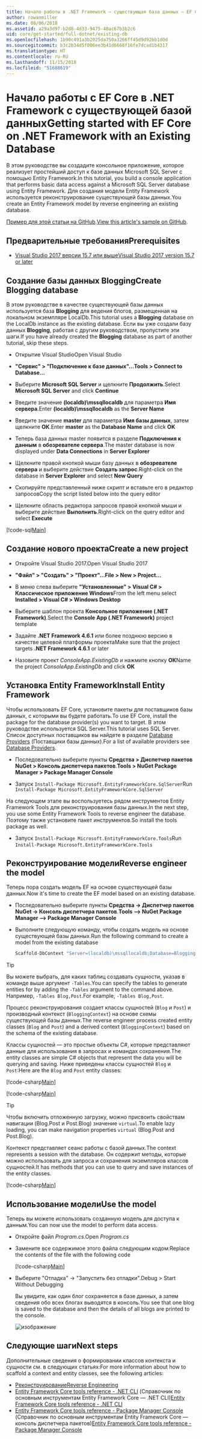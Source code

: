 ```yaml
---
title: Начало работы в .NET Framework — существующая база данных — EF Core
author: rowanmiller
ms.date: 08/06/2018
ms.assetid: a29a3d97-b2d8-4d33-9475-40ac67b3b2c6
uid: core/get-started/full-dotnet/existing-db
ms.openlocfilehash: 1b90c491a3b2025da750a3266ff45d9d92bb1d0d
ms.sourcegitcommit: b3c2b34d5f006ee3b41d6668f16fe7dcad1b4317
ms.translationtype: HT
ms.contentlocale: ru-RU
ms.lasthandoff: 11/15/2018
ms.locfileid: "51688619"
---
```

# <a name="getting-started-with-ef-core-on-net-framework-with-an-existing-database"></a><span data-ttu-id="95f23-102">Начало работы с EF Core в .NET Framework с существующей базой данных</span><span class="sxs-lookup"><span data-stu-id="95f23-102">Getting started with EF Core on .NET Framework with an Existing Database</span></span>

<span data-ttu-id="95f23-103">В этом руководстве вы создадите консольное приложение, которое реализует простейший доступ к базе данных Microsoft SQL Server с помощью Entity Framework.</span><span class="sxs-lookup"><span data-stu-id="95f23-103">In this tutorial, you build a console application that performs basic data access against a Microsoft SQL Server database using Entity Framework.</span></span> <span data-ttu-id="95f23-104">Для создания модели Entity Framework используется реконструирование существующей базы данных.</span><span class="sxs-lookup"><span data-stu-id="95f23-104">You create an Entity Framework model by reverse engineering an existing database.</span></span>

<span data-ttu-id="95f23-105">[Пример для этой статьи на GitHub](https://github.com/aspnet/EntityFramework.Docs/tree/master/samples/core/GetStarted/FullNet/ConsoleApp.ExistingDb).</span><span class="sxs-lookup"><span data-stu-id="95f23-105">[View this article's sample on GitHub](https://github.com/aspnet/EntityFramework.Docs/tree/master/samples/core/GetStarted/FullNet/ConsoleApp.ExistingDb).</span></span>

## <a name="prerequisites"></a><span data-ttu-id="95f23-106">Предварительные требования</span><span class="sxs-lookup"><span data-stu-id="95f23-106">Prerequisites</span></span>

* [<span data-ttu-id="95f23-107">Visual Studio 2017 версии 15.7 или выше</span><span class="sxs-lookup"><span data-stu-id="95f23-107">Visual Studio 2017 version 15.7 or later</span></span>](https://www.visualstudio.com/downloads/)

## <a name="create-blogging-database"></a><span data-ttu-id="95f23-108">Создание базы данных Blogging</span><span class="sxs-lookup"><span data-stu-id="95f23-108">Create Blogging database</span></span>

<span data-ttu-id="95f23-109">В этом руководстве в качестве существующей базы данных используется база **Blogging** для ведения блогов, размещенная на локальном экземпляре LocalDb.</span><span class="sxs-lookup"><span data-stu-id="95f23-109">This tutorial uses a **Blogging** database on the LocalDb instance as the existing database.</span></span> <span data-ttu-id="95f23-110">Если вы уже создали базу данных **Blogging**, работая с другим руководством, пропустите эти шаги.</span><span class="sxs-lookup"><span data-stu-id="95f23-110">If you have already created the **Blogging** database as part of another tutorial, skip these steps.</span></span>

* <span data-ttu-id="95f23-111">Открытие Visual Studio</span><span class="sxs-lookup"><span data-stu-id="95f23-111">Open Visual Studio</span></span>

* <span data-ttu-id="95f23-112">**"Сервис" > "Подключение к базе данных"…**</span><span class="sxs-lookup"><span data-stu-id="95f23-112">**Tools > Connect to Database...**</span></span>

* <span data-ttu-id="95f23-113">Выберите **Microsoft SQL Server** и щелкните **Продолжить**.</span><span class="sxs-lookup"><span data-stu-id="95f23-113">Select **Microsoft SQL Server** and click **Continue**</span></span>

* <span data-ttu-id="95f23-114">Введите значение **(localdb)\mssqllocaldb** для параметра **Имя сервера**.</span><span class="sxs-lookup"><span data-stu-id="95f23-114">Enter **(localdb)\mssqllocaldb** as the **Server Name**</span></span>

* <span data-ttu-id="95f23-115">Введите значение **master** для параметра **Имя базы данных**, затем щелкните **ОК**.</span><span class="sxs-lookup"><span data-stu-id="95f23-115">Enter **master** as the **Database Name** and click **OK**</span></span>

* <span data-ttu-id="95f23-116">Теперь база данных master появится в разделе **Подключения к данным** в **обозревателе сервера**.</span><span class="sxs-lookup"><span data-stu-id="95f23-116">The master database is now displayed under **Data Connections** in **Server Explorer**</span></span>

* <span data-ttu-id="95f23-117">Щелкните правой кнопкой мыши базу данных в **обозревателе сервера** и выберите действие **Создать запрос**.</span><span class="sxs-lookup"><span data-stu-id="95f23-117">Right-click on the database in **Server Explorer** and select **New Query**</span></span>

* <span data-ttu-id="95f23-118">Скопируйте представленный ниже скрипт и вставьте его в редактор запросов</span><span class="sxs-lookup"><span data-stu-id="95f23-118">Copy the script listed below into the query editor</span></span>

* <span data-ttu-id="95f23-119">Щелкните область редактора запросов правой кнопкой мыши и выберите действие **Выполнить**.</span><span class="sxs-lookup"><span data-stu-id="95f23-119">Right-click on the query editor and select **Execute**</span></span>

[!code-sql[Main](../_shared/create-blogging-database-script.sql)]

## <a name="create-a-new-project"></a><span data-ttu-id="95f23-120">Создание нового проекта</span><span class="sxs-lookup"><span data-stu-id="95f23-120">Create a new project</span></span>

* <span data-ttu-id="95f23-121">Откройте Visual Studio 2017.</span><span class="sxs-lookup"><span data-stu-id="95f23-121">Open Visual Studio 2017</span></span>

* <span data-ttu-id="95f23-122">**"Файл" > "Создать" > "Проект"…**</span><span class="sxs-lookup"><span data-stu-id="95f23-122">**File > New > Project...**</span></span>

* <span data-ttu-id="95f23-123">В меню слева выберите **"Установленные" > Visual C# > Классическое приложение Windows**</span><span class="sxs-lookup"><span data-stu-id="95f23-123">From the left menu select **Installed > Visual C# > Windows Desktop**</span></span>

* <span data-ttu-id="95f23-124">Выберите шаблон проекта **Консольное приложение (.NET Framework)**.</span><span class="sxs-lookup"><span data-stu-id="95f23-124">Select the **Console App (.NET Framework)** project template</span></span>

* <span data-ttu-id="95f23-125">Задайте **.NET Framework 4.6.1** или более позднюю версию в качестве целевой платформы проекта</span><span class="sxs-lookup"><span data-stu-id="95f23-125">Make sure that the project targets **.NET Framework 4.6.1** or later</span></span>

* <span data-ttu-id="95f23-126">Назовите проект *ConsoleApp.ExistingDb* и нажмите кнопку **ОК**</span><span class="sxs-lookup"><span data-stu-id="95f23-126">Name the project *ConsoleApp.ExistingDb* and click **OK**</span></span>

## <a name="install-entity-framework"></a><span data-ttu-id="95f23-127">Установка Entity Framework</span><span class="sxs-lookup"><span data-stu-id="95f23-127">Install Entity Framework</span></span>

<span data-ttu-id="95f23-128">Чтобы использовать EF Core, установите пакеты для поставщиков базы данных, с которыми вы будете работать.</span><span class="sxs-lookup"><span data-stu-id="95f23-128">To use EF Core, install the package for the database provider(s) you want to target.</span></span> <span data-ttu-id="95f23-129">В этом руководстве используется SQL Server.</span><span class="sxs-lookup"><span data-stu-id="95f23-129">This tutorial uses SQL Server.</span></span> <span data-ttu-id="95f23-130">Список доступных поставщиков вы найдете в разделе [Database Providers](../../providers/index.md) (Поставщики базы данных).</span><span class="sxs-lookup"><span data-stu-id="95f23-130">For a list of available providers see [Database Providers](../../providers/index.md).</span></span>

* <span data-ttu-id="95f23-131">Последовательно выберите пункты **Средства > Диспетчер пакетов NuGet > Консоль диспетчера пакетов**.</span><span class="sxs-lookup"><span data-stu-id="95f23-131">**Tools > NuGet Package Manager > Package Manager Console**</span></span>

* <span data-ttu-id="95f23-132">Запуск `Install-Package Microsoft.EntityFrameworkCore.SqlServer`</span><span class="sxs-lookup"><span data-stu-id="95f23-132">Run `Install-Package Microsoft.EntityFrameworkCore.SqlServer`</span></span>

<span data-ttu-id="95f23-133">На следующем этапе вы воспользуетесь рядом инструментов Entity Framework Tools для реконструирования базы данных.</span><span class="sxs-lookup"><span data-stu-id="95f23-133">In the next step, you use some Entity Framework Tools to reverse engineer the database.</span></span> <span data-ttu-id="95f23-134">Поэтому также установите пакет инструментов.</span><span class="sxs-lookup"><span data-stu-id="95f23-134">So install the tools package as well.</span></span>

* <span data-ttu-id="95f23-135">Запуск `Install-Package Microsoft.EntityFrameworkCore.Tools`</span><span class="sxs-lookup"><span data-stu-id="95f23-135">Run `Install-Package Microsoft.EntityFrameworkCore.Tools`</span></span>

## <a name="reverse-engineer-the-model"></a><span data-ttu-id="95f23-136">Реконструирование модели</span><span class="sxs-lookup"><span data-stu-id="95f23-136">Reverse engineer the model</span></span>

<span data-ttu-id="95f23-137">Теперь пора создать модель EF на основе существующей базы данных.</span><span class="sxs-lookup"><span data-stu-id="95f23-137">Now it's time to create the EF model based on an existing database.</span></span>

* <span data-ttu-id="95f23-138">Последовательно выберите пункты **Средства -> Диспетчер пакетов NuGet -> Консоль диспетчера пакетов**.</span><span class="sxs-lookup"><span data-stu-id="95f23-138">**Tools –> NuGet Package Manager –> Package Manager Console**</span></span>

* <span data-ttu-id="95f23-139">Выполните следующую команду, чтобы создать модель на основе существующей базы данных.</span><span class="sxs-lookup"><span data-stu-id="95f23-139">Run the following command to create a model from the existing database</span></span>

  ``` powershell
  Scaffold-DbContext "Server=(localdb)\mssqllocaldb;Database=Blogging;Trusted_Connection=True;" Microsoft.EntityFrameworkCore.SqlServer
  ```

> [!TIP]  
> <span data-ttu-id="95f23-140">Вы можете выбрать, для каких таблиц создавать сущности, указав в команде выше аргумент `-Tables`.</span><span class="sxs-lookup"><span data-stu-id="95f23-140">You can specify the tables to generate entities for by adding the `-Tables` argument to the command above.</span></span> <span data-ttu-id="95f23-141">Например, `-Tables Blog,Post`.</span><span class="sxs-lookup"><span data-stu-id="95f23-141">For example, `-Tables Blog,Post`.</span></span>

<span data-ttu-id="95f23-142">Процесс реконструирования создает классы сущностей (`Blog` и `Post`) и производный контекст (`BloggingContext`) на основе схемы существующей базы данных.</span><span class="sxs-lookup"><span data-stu-id="95f23-142">The reverse engineer process created entity classes (`Blog` and `Post`) and a derived context (`BloggingContext`) based on the schema of the existing database.</span></span>

<span data-ttu-id="95f23-143">Классы сущностей — это простые объекты C#, которые представляют данные для использования в запросах и командах сохранения.</span><span class="sxs-lookup"><span data-stu-id="95f23-143">The entity classes are simple C# objects that represent the data you will be querying and saving.</span></span> <span data-ttu-id="95f23-144">Ниже приведены классы сущностей `Blog` и `Post`:</span><span class="sxs-lookup"><span data-stu-id="95f23-144">Here are the `Blog` and `Post` entity classes:</span></span>

 [!code-csharp[Main](../../../../samples/core/GetStarted/FullNet/ConsoleApp.ExistingDb/Blog.cs)]

[!code-csharp[Main](../../../../samples/core/GetStarted/FullNet/ConsoleApp.ExistingDb/Post.cs)]

> [!TIP]  
> <span data-ttu-id="95f23-145">Чтобы включить отложенную загрузку, можно присвоить свойствам навигации (Blog.Post и Post.Blog) значение `virtual`.</span><span class="sxs-lookup"><span data-stu-id="95f23-145">To enable lazy loading, you can make navigation properties `virtual` (Blog.Post and Post.Blog).</span></span>

<span data-ttu-id="95f23-146">Контекст представляет сеанс работы с базой данных.</span><span class="sxs-lookup"><span data-stu-id="95f23-146">The context represents a session with the database.</span></span> <span data-ttu-id="95f23-147">Он содержит методы, которые можно использовать для запроса и сохранения экземпляров классов сущностей.</span><span class="sxs-lookup"><span data-stu-id="95f23-147">It has methods that you can use to query and save instances of the entity classes.</span></span>

[!code-csharp[Main](../../../../samples/core/GetStarted/FullNet/ConsoleApp.ExistingDb/BloggingContext.cs)]

## <a name="use-the-model"></a><span data-ttu-id="95f23-148">Использование модели</span><span class="sxs-lookup"><span data-stu-id="95f23-148">Use the model</span></span>

<span data-ttu-id="95f23-149">Теперь вы можете использовать созданную модель для доступа к данным.</span><span class="sxs-lookup"><span data-stu-id="95f23-149">You can now use the model to perform data access.</span></span>

* <span data-ttu-id="95f23-150">Откройте файл *Program.cs*.</span><span class="sxs-lookup"><span data-stu-id="95f23-150">Open *Program.cs*</span></span>

* <span data-ttu-id="95f23-151">Замените все содержимое этого файла следующим кодом:</span><span class="sxs-lookup"><span data-stu-id="95f23-151">Replace the contents of the file with the following code</span></span>

  [!code-csharp[Main](../../../../samples/core/GetStarted/FullNet/ConsoleApp.ExistingDb/Program.cs)] 

* <span data-ttu-id="95f23-152">Выберите "Отладка" -> "Запустить без отладки".</span><span class="sxs-lookup"><span data-stu-id="95f23-152">Debug > Start Without Debugging</span></span>

  <span data-ttu-id="95f23-153">Вы увидите, как один блог сохраняется в базе данных, а затем сведения обо всех блогах выводятся в консоль.</span><span class="sxs-lookup"><span data-stu-id="95f23-153">You see that one blog is saved to the database and then the details of all blogs are printed to the console.</span></span>

  ![изображение](_static/output-existing-db.png)

## <a name="next-steps"></a><span data-ttu-id="95f23-155">Следующие шаги</span><span class="sxs-lookup"><span data-stu-id="95f23-155">Next steps</span></span>

<span data-ttu-id="95f23-156">Дополнительные сведения о формировании классов контекста и сущности см. в следующих статьях:</span><span class="sxs-lookup"><span data-stu-id="95f23-156">For more information about how to scaffold a context and entity classes, see the following articles:</span></span>
* [<span data-ttu-id="95f23-157">Реконструирование</span><span class="sxs-lookup"><span data-stu-id="95f23-157">Reverse Engineering</span></span>](xref:core/managing-schemas/scaffolding)
* <span data-ttu-id="95f23-158">[Entity Framework Core tools reference - .NET CLI](xref:core/miscellaneous/cli/dotnet#dotnet-ef-dbcontext-scaffold) (Справочник по основным инструментам Entity Framework Core — .NET CLI)</span><span class="sxs-lookup"><span data-stu-id="95f23-158">[Entity Framework Core tools reference - .NET CLI](xref:core/miscellaneous/cli/dotnet#dotnet-ef-dbcontext-scaffold)</span></span>
* <span data-ttu-id="95f23-159">[Entity Framework Core tools reference - Package Manager Console](xref:core/miscellaneous/cli/powershell#scaffold-dbcontext) (Справочник по основным инструментам Entity Framework Core — консоль диспетчера пакетов)</span><span class="sxs-lookup"><span data-stu-id="95f23-159">[Entity Framework Core tools reference - Package Manager Console](xref:core/miscellaneous/cli/powershell#scaffold-dbcontext)</span></span>